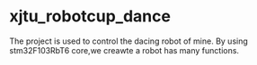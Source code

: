 # xjtu_robotcup_dance

The project is used to control the dacing robot of mine.
By using stm32F103RbT6 core,we creawte a robot has many functions.
